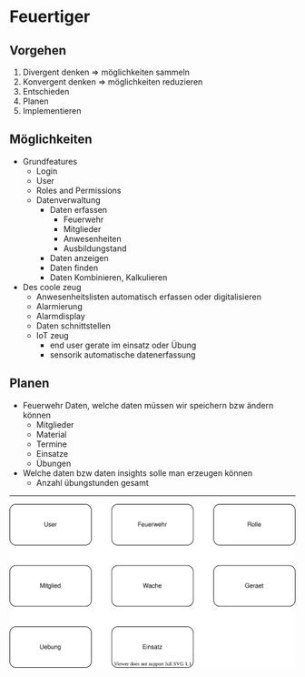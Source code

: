 # Feuertiger

## Vorgehen

1. Divergent denken => möglichkeiten sammeln
2. Konvergent denken => möglichkeiten reduzieren
3. Entschieden
4. Planen
5. Implementieren

## Möglichkeiten

-   Grundfeatures
    -   Login
    -   User
    -   Roles and Permissions
    -   Datenverwaltung
        -   Daten erfassen
            -   Feuerwehr
            -   Mitglieder
            -   Anwesenheiten
            -   Ausbildungstand
        -   Daten anzeigen
        -   Daten finden
        -   Daten Kombinieren, Kalkulieren
-   Des coole zeug
    -   Anwesenheitslisten automatisch erfassen oder digitalisieren
    -   Alarmierung
    -   Alarmdisplay
    -   Daten schnittstellen
    -   IoT zeug
        -   end user gerate im einsatz oder Übung
        -   sensorik automatische datenerfassung

## Planen

-   Feuerwehr Daten, welche daten müssen wir speichern bzw ändern können
    -   Mitglieder
    -   Material
    -   Termine
    -   Einsatze
    -   Übungen
-   Welche daten bzw daten insights solle man erzeugen können
    -   Anzahl übungstunden gesamt

---

<div style="width:100%;display:flex;justify-content:center">
    <img src="./example.drawio.svg">
</div>
